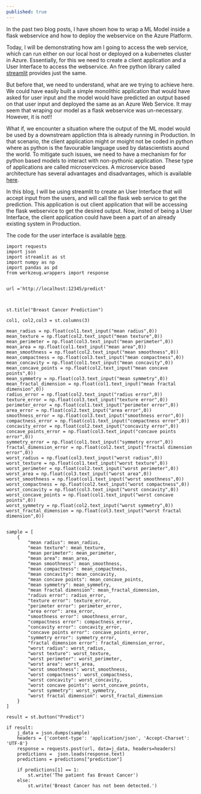 ```yaml
---
published: true
---
```

In the past two blog posts, I have shown how to wrap a ML Model inside a flask webservice and how to deploy the webservice on the Azure Platform.

Today, I will be demonstrating how am I going to access the web service, which can run either on our local host or deployed on a kubernetes cluster in Azure. Essentially, for this we need to create a client application and a User Interface to access the webservice. An free python library called [streamlit](https://streamlit.io/) provides just the same.

But before that, we need to understand, what are we trying to achieve here. We could have easily built a simple monolithic application that would have asked for user input and the model would have predicted an output based on that user input and deployed the same as an Azure Web Service. It may seem that wraping our model as a flask webservice was un-necessary. However, it is not!!

What if, we encounter a situation where the output of the ML model would be used by a downstream appliction thta is already running in Production. In that scenario, the client application might or moight not be coded in python where as python is the favourable language used by datascientists aound the world. To mitigate such issues, we need to have a mechanism for for python based models to interact with non-pythonic application. These type of applications are called microservcices. A microservice based architecture has several advantages and disadvantages, which is available [here](https://solace.com/blog/microservices-advantages-and-disadvantages/).

In this blog, I will be using streamlit to create an User Interface that will accept input from the users, and will call the flask web service to get the prediction. This application is out client application that will be accessing the flask webservice to get the desired output. Now, insted of being a User Interface, the client application could have been a part of an already existing system in Production.

The code for the user interface is available [here](https://github.com/saptarshidatta96/Breast-Cancer).

```
import requests
import json
import streamlit as st
import numpy as np
import pandas as pd
from werkzeug.wrappers import response 


url ='http://localhost:12345/predict'



st.title("Breast Cancer Prediction")

col1, col2,col3 = st.columns(3)

mean_radius = np.float(col1.text_input("mean radius",0))
mean_texture = np.float(col2.text_input("mean texture",0))
mean_perimeter = np.float(col3.text_input("mean perimeter",0))
mean_area = np.float(col1.text_input("mean area",0))
mean_smoothness = np.float(col2.text_input("mean smoothness",0))
mean_compactness = np.float(col3.text_input("mean compactness",0))
mean_concavity = np.float(col1.text_input("mean concavity",0))
mean_concave_points = np.float(col2.text_input("mean concave points",0))
mean_symmetry = np.float(col3.text_input("mean symmetry",0))
mean_fractal_dimension = np.float(col1.text_input("mean fractal dimension",0))
radius_error = np.float(col2.text_input("radius error",0))
texture_error = np.float(col3.text_input("texture error",0))
perimeter_error = np.float(col1.text_input("perimeter error",0))
area_error = np.float(col2.text_input("area error",0))
smoothness_error = np.float(col3.text_input("smoothness error",0))
compactness_error = np.float(col1.text_input("compactness error",0))
concavity_error = np.float(col2.text_input("concavity error",0))
concave_points_error = np.float(col3.text_input("concave points error",0))
symmetry_error = np.float(col1.text_input("symmetry error",0))
fractal_dimension_error = np.float(col2.text_input("fractal dimension error",0))
worst_radius = np.float(col3.text_input("worst radius",0))
worst_texture = np.float(col1.text_input("worst texture",0))
worst_perimeter = np.float(col2.text_input("worst perimeter",0))
worst_area = np.float(col3.text_input("worst area",0))
worst_smoothness = np.float(col1.text_input("worst smoothness",0))
worst_compactness = np.float(col2.text_input("worst compactness",0))
worst_concavity = np.float(col3.text_input("worst concavity",0))
worst_concave_points = np.float(col1.text_input("worst concave points",0))
worst_symmetry = np.float(col2.text_input("worst symmetry",0))
worst_fractal_dimension = np.float(col3.text_input("worst fractal dimension",0))


sample = [
    {
        "mean radius": mean_radius,
        "mean texture": mean_texture,
        "mean perimeter": mean_perimeter,
        "mean area": mean_area,
        "mean smoothness": mean_smoothness,
        "mean compactness": mean_compactness,
        "mean concavity": mean_concavity,
        "mean concave points": mean_concave_points,
        "mean symmetry": mean_symmetry,
        "mean fractal dimension": mean_fractal_dimension,
        "radius error": radius_error,
        "texture error": texture_error,
        "perimeter error": perimeter_error,
        "area error": area_error,
        "smoothness error": smoothness_error,
        "compactness error": compactness_error,
        "concavity error": concavity_error,
        "concave points error": concave_points_error,
        "symmetry error": symmetry_error,
        "fractal dimension error": fractal_dimension_error,
        "worst radius": worst_radius,
        "worst texture": worst_texture,
        "worst perimeter": worst_perimeter,
        "worst area": worst_area,
        "worst smoothness": worst_smoothness,
        "worst compactness": worst_compactness,
        "worst concavity": worst_concavity,
        "worst concave points": worst_concave_points,
        "worst symmetry": worst_symmetry,
        "worst fractal dimension": worst_fractal_dimension
    }
]

result = st.button("Predict")

if result:
    j_data = json.dumps(sample)
    headers = {'content-type': 'application/json', 'Accept-Charset': 'UTF-8'}
    response = requests.post(url, data=j_data, headers=headers)
    predictions =  json.loads(response.text)
    predictions = predictions["prediction"]
    
    if predictions[1] == 1:
        st.write('The patient fas Breast Cancer')
    else:
        st.write('Breast Cancer has not been detected.')
```
